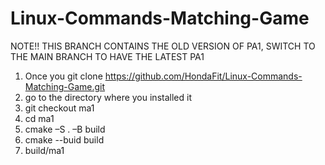 # Linux-Commands-Matching-Game

NOTE!! THIS BRANCH CONTAINS THE OLD VERSION OF PA1, SWITCH TO THE MAIN BRANCH TO HAVE THE LATEST PA1

1)    Once you git clone https://github.com/HondaFit/Linux-Commands-Matching-Game.git
2)    go to the directory where you installed it
3)    git checkout ma1
4)    cd ma1
5)    cmake –S . –B build
6)    cmake --buid build
7)    build/ma1
